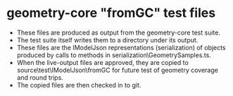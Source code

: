 # geometry-core "fromGC" test files

- These files are produced as output from the geometry-core test suite.
- The test suite itself writes them to a directory under its output.
- These files are the IModelJson representations (serialization) of objects produced by calls to methods in serialization\GeometrySamples.ts.
- When the live-output files are approved, they are copied to source\test\IModelJson\fromGC for future test of geometry coverage and round trips.
- The copied files are then checked in to git.
